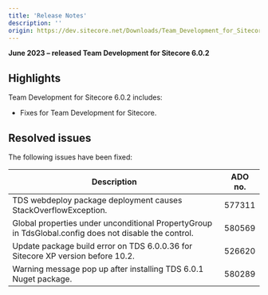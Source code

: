 ```yaml
---
title: 'Release Notes'
description: ''
origin: https://dev.sitecore.net/Downloads/Team_Development_for_Sitecore/6x/Team_Development_for_Sitecore_602/Release_Notes
---
```


**June 2023 – released Team Development for Sitecore 6.0.2**

## Highlights

Team Development for Sitecore 6.0.2 includes:

- Fixes for Team Development for Sitecore.

## Resolved issues

The following issues have been fixed:

| Description                                                                                           | ADO no. |
| ----------------------------------------------------------------------------------------------------- | ------- |
| TDS webdeploy package deployment causes StackOverflowException.                                       | 577311  |
| Global properties under unconditional PropertyGroup in TdsGlobal.config does not disable the control. | 580569  |
| Update package build error on TDS 6.0.0.36 for Sitecore XP version before 10.2.                       | 526620  |
| Warning message pop up after installing TDS 6.0.1 Nuget package.                                      | 580289  |
